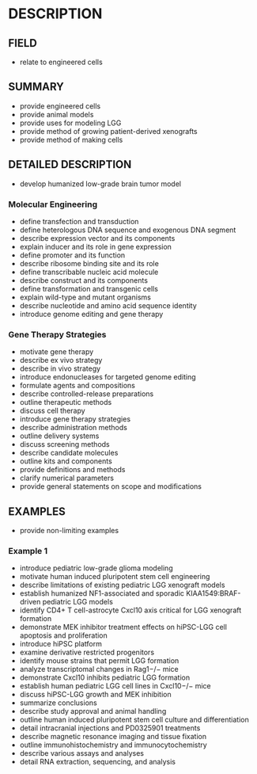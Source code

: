 # DESCRIPTION

## FIELD

- relate to engineered cells

## SUMMARY

- provide engineered cells
- provide animal models
- provide uses for modeling LGG
- provide method of growing patient-derived xenografts
- provide method of making cells

## DETAILED DESCRIPTION

- develop humanized low-grade brain tumor model

### Molecular Engineering

- define transfection and transduction
- define heterologous DNA sequence and exogenous DNA segment
- describe expression vector and its components
- explain inducer and its role in gene expression
- define promoter and its function
- describe ribosome binding site and its role
- define transcribable nucleic acid molecule
- describe construct and its components
- define transformation and transgenic cells
- explain wild-type and mutant organisms
- describe nucleotide and amino acid sequence identity
- introduce genome editing and gene therapy

### Gene Therapy Strategies

- motivate gene therapy
- describe ex vivo strategy
- describe in vivo strategy
- introduce endonucleases for targeted genome editing
- formulate agents and compositions
- describe controlled-release preparations
- outline therapeutic methods
- discuss cell therapy
- introduce gene therapy strategies
- describe administration methods
- outline delivery systems
- discuss screening methods
- describe candidate molecules
- outline kits and components
- provide definitions and methods
- clarify numerical parameters
- provide general statements on scope and modifications

## EXAMPLES

- provide non-limiting examples

### Example 1

- introduce pediatric low-grade glioma modeling
- motivate human induced pluripotent stem cell engineering
- describe limitations of existing pediatric LGG xenograft models
- establish humanized NF1-associated and sporadic KIAA1549:BRAF-driven pediatric LGG models
- identify CD4+ T cell-astrocyte Cxcl10 axis critical for LGG xenograft formation
- demonstrate MEK inhibitor treatment effects on hiPSC-LGG cell apoptosis and proliferation
- introduce hiPSC platform
- examine derivative restricted progenitors
- identify mouse strains that permit LGG formation
- analyze transcriptomal changes in Rag1−/− mice
- demonstrate Cxcl10 inhibits pediatric LGG formation
- establish human pediatric LGG cell lines in Cxcl10−/− mice
- discuss hiPSC-LGG growth and MEK inhibition
- summarize conclusions
- describe study approval and animal handling
- outline human induced pluripotent stem cell culture and differentiation
- detail intracranial injections and PD0325901 treatments
- describe magnetic resonance imaging and tissue fixation
- outline immunohistochemistry and immunocytochemistry
- describe various assays and analyses
- detail RNA extraction, sequencing, and analysis

